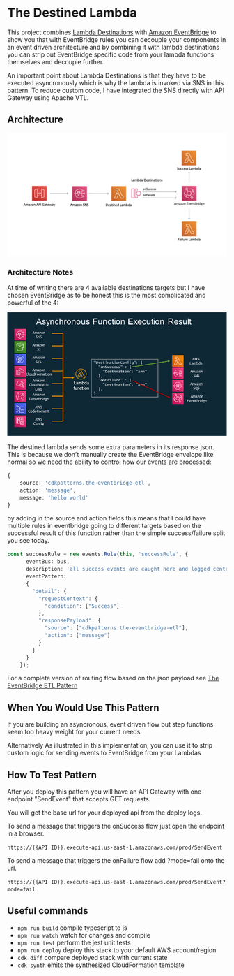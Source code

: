 # The Destined Lambda

This project combines [Lambda Destinations](https://aws.amazon.com/blogs/compute/introducing-aws-lambda-destinations/) with [Amazon EventBridge](https://aws.amazon.com/eventbridge/) to show you that with EventBridge rules you can decouple your components in an event driven architecture and by combining it with lambda destinations you can strip out EventBridge specific code from your lambda functions themselves and decouple further.

An important point about Lambda Destinations is that they have to be executed asyncronously which is why the lambda is invoked via SNS in this pattern. To reduce custom code, I have integrated the SNS directly with API Gateway using Apache VTL.

## Architecture

![arch](img/arch.png)

### Architecture Notes

At time of writing there are 4 available destinations targets but I have chosen EventBridge as to be honest this is the most complicated and powerful of the 4:

![destinations](img/destinations.png)

The destined lambda sends some extra parameters in its response json. This is because we don't manually create the EventBridge envelope like normal so we need the ability to control how our events are processed:

```typescript
{
    source: 'cdkpatterns.the-eventbridge-etl',
    action: 'message',
    message: 'hello world'
}
```

by adding in the source and action fields this means that I could have multiple rules in eventbridge going to different targets based on the successful result of this function rather than the simple success/failure split you see today. 

```typescript
const successRule = new events.Rule(this, 'successRule', {
      eventBus: bus,
      description: 'all success events are caught here and logged centrally',
      eventPattern:
      {
        "detail": {
          "requestContext": {
            "condition": ["Success"]
          },
          "responsePayload": {
            "source": ["cdkpatterns.the-eventbridge-etl"],
            "action": ["message"]
          }
        }
      }
    });
```


For a complete version of routing flow based on the json payload see [The EventBridge ETL Pattern](../../the-eventbridge-etl)


## When You Would Use This Pattern
If you are building an asyncronous, event driven flow but step functions seem too heavy weight for your current needs. 

Alternatively As illustrated in this implementation, you can use it to strip custom logic for sending events to EventBridge from your Lambdas

## How To Test Pattern
After you deploy this pattern you will have an API Gateway with one endpoint "SendEvent" that accepts GET requests.

You will get the base url for your deployed api from the deploy logs.

To send a message that triggers the onSuccess flow just open the endpoint in a browser.

```https://{{API ID}}.execute-api.us-east-1.amazonaws.com/prod/SendEvent```

To send a message that triggers the onFailure flow add ?mode=fail onto the url.

```https://{{API ID}}.execute-api.us-east-1.amazonaws.com/prod/SendEvent?mode=fail```



## Useful commands

 * `npm run build`   compile typescript to js
 * `npm run watch`   watch for changes and compile
 * `npm run test`    perform the jest unit tests
 * `npm run deploy`      deploy this stack to your default AWS account/region
 * `cdk diff`        compare deployed stack with current state
 * `cdk synth`       emits the synthesized CloudFormation template
